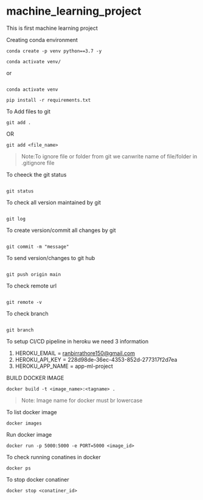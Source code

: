 # machine_learning_project

This is first machine learning project

Creating conda environment

```
conda create -p venv python==3.7 -y
```

```
conda activate venv/
```

or

```

conda activate venv
```

```
pip install -r requirements.txt
```

To Add files to git

```
git add .
```

OR

```
git add <file_name>
```

> Note:To ignore file or folder from git we canwrite name of file/folder in .gitignore file

To cheeck the git status

```

git status

```

To check all version maintained by git

```

git log

```

To create version/commit all changes by git

```

git commit -m "message"

```

To send version/changes to git hub

```

git push origin main

```

To check remote url

```

git remote -v

```

To check branch

```

git branch

```

To setup CI/CD pipeline in heroku we need 3 information

1. HEROKU_EMAIL = ranbirrathore150@gmail.com
2. HEROKU_API_KEY = 228d98de-36ec-4353-852d-277317f2d7ea
3. HEROKU_APP_NAME = app-ml-project

BUILD DOCKER IMAGE

```
docker build -t <image_name>:<tagname> .
```

> Note: Image name for docker must br lowercase

To list docker image

```
docker images
```

Run docker image

```
docker run -p 5000:5000 -e PORT=5000 <image_id>
```

To check running conatines in docker

```
docker ps
```

To stop docker conatiner

```
docker stop <conatiner_id>
```

